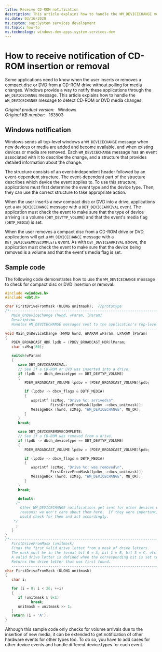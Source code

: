 ```yaml
---
title: Receive CD-ROM notification
description: This article explains how to handle the WM_DEVICECHANGE message to detect CD-ROM or DVD media changes.
ms.date: 03/16/2020
ms.custom: sap:System services development
ms.topic: how-to
ms.technology: windows-dev-apps-system-services-dev
---
```

# How to receive notification of CD-ROM insertion or removal

Some applications need to know when the user inserts or removes a compact disc or DVD from a CD-ROM drive without polling for media changes. Windows provide a way to notify these applications through the `WM_DEVICECHANGE` message. This article explains how to handle the `WM_DEVICECHANGE` message to detect CD-ROM or DVD media changes.

_Original product version:_ &nbsp; Windows  
_Original KB number:_ &nbsp; 163503

## Windows notification

Windows sends all top-level windows a `WM_DEVICECHANGE` message when new devices or media are added and become available, and when existing devices or media are removed. Each `WM_DEVICECHANGE` message has an event associated with it to describe the change, and a structure that provides detailed information about the change.

The structure consists of an event-independent header followed by an event-dependent structure. The event-dependent part of the structure describes which device the event applies to. To use this structure, applications must first determine the event type and the device type. Then, they can use the correct structure to take appropriate action.

When the user inserts a new compact disc or DVD into a drive, applications get a `WM_DEVICECHANCE` message with a `DBT_DEVICEARRIVAL` event. The application must check the event to make sure that the type of device arriving is a volume (`DBT_DEVTYP_VOLUME`) and that the event's media flag (`DBTF_MEDIA`) is set.

When the user removes a compact disc from a CD-ROM drive or DVD, applications will get a `WM_DEVICECHANCE` message with a `DBT_DEVICEREMOVECOMPLETE` event. As with `DBT_DEVICEARRIVAL` above, the application must check the event to make sure that the device being removed is a volume and that the event's media flag is set.

## Sample code

The following code demonstrates how to use the `WM_DEVICECHANGE` message to check for compact disc or DVD insertion or removal.

``` cpp
#include <windows.h>
#include <dbt.h>

char FirstDriveFromMask (ULONG unitmask);  //prototype
/*----------------------------------------------------------------------
   Main_OnDeviceChange (hwnd, wParam, lParam)
   Description
   Handles WM_DEVICECHANGE messages sent to the application's top-level window.
   ----------------------------------------------------------------------*/
void Main_OnDeviceChange (HWND hwnd, WPARAM wParam, LPARAM lParam)
{
   PDEV_BROADCAST_HDR lpdb = (PDEV_BROADCAST_HDR)lParam;
   char szMsg[80];

   switch(wParam)
   {
      case DBT_DEVICEARRIVAL:
      // See if a CD-ROM or DVD was inserted into a drive.
      if (lpdb -> dbch_devicetype == DBT_DEVTYP_VOLUME)
      {
         PDEV_BROADCAST_VOLUME lpdbv = (PDEV_BROADCAST_VOLUME)lpdb;

         if (lpdbv -> dbcv_flags & DBTF_MEDIA)
         {
            wsprintf (szMsg, "Drive %c: arrived\n",
                     FirstDriveFromMask(lpdbv ->dbcv_unitmask));
            MessageBox (hwnd, szMsg, "WM_DEVICECHANGE", MB_OK);
         }
      }
      break;

      case DBT_DEVICEREMOVECOMPLETE:
      // See if a CD-ROM was removed from a drive.
      if (lpdb -> dbch_devicetype == DBT_DEVTYP_VOLUME)
      {
         PDEV_BROADCAST_VOLUME lpdbv = (PDEV_BROADCAST_VOLUME)lpdb;

         if (lpdbv -> dbcv_flags & DBTF_MEDIA)
         {
            wsprintf (szMsg, "Drive %c: was removed\n",
                     FirstDriveFromMask(lpdbv ->dbcv_unitmask));
            MessageBox (hwnd, szMsg, "WM_DEVICECHANGE", MB_OK);
         }
      }
      break;

      default:
     /*
       Other WM_DEVICECHANGE notifications get sent for other devices or 
       reasons; we don't care about them here.  If they were important, we 
       would check for them and act accordingly.
    */
     ;
   }
}
/*----------------------------------------------------------------------
   FirstDriveFromMask (unitmask)
   Finds the first valid drive letter from a mask of drive letters. 
   The mask must be in the format bit 0 = A, bit 1 = B, bit 3 = C, etc.
   A valid drive letter is defined when the corresponding bit is set to 1.
   Returns the drive letter that was first found.
   ----------------------------------------------------------------------*/
char FirstDriveFromMask (ULONG unitmask)
{
   char i;

   for (i = 0; i < 26; ++i)
   {
      if (unitmask & 0x1)
            break;
      unitmask = unitmask >> 1;
   }
   return (i + 'A');
}
```

Although this sample code only checks for volume arrivals due to the insertion of new media, it can be extended to get notification of other hardware events for other types too. To do so, you have to add cases for other device events and handle different device types for each event.
